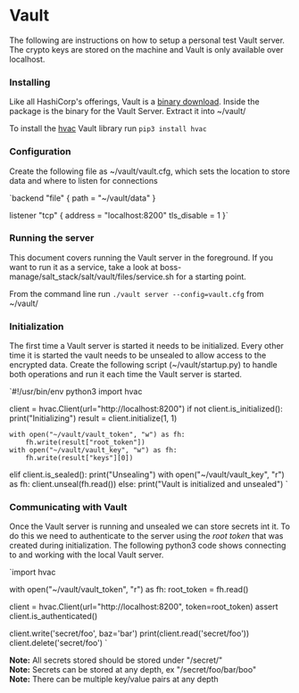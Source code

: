 Vault
=====

The following are instructions on how to setup a personal test Vault server.
The crypto keys are stored on the machine and Vault is only available over
localhost.

### Installing
Like all HashiCorp's offerings, Vault is a [binary download](https://www.vaultproject.io/downloads.html).
Inside the package is the binary for the Vault Server. Extract it into ~/vault/

To install the [hvac](https://github.com/ianunruh/hvac) Vault library run `pip3 install hvac`

### Configuration
Create the following file as ~/vault/vault.cfg, which sets the location to
store data and where to listen for connections

`backend "file" {
    path = "~/vault/data"
}

listener "tcp" {
    address = "localhost:8200"
    tls_disable = 1
}`

### Running the server
This document covers running the Vault server in the foreground. If you want to
run it as a service, take a look at boss-manage/salt_stack/salt/vault/files/service.sh
for a starting point.

From the command line run `./vault server --config=vault.cfg` from ~/vault/

### Initialization
The first time a Vault server is started it needs to be initialized. Every
other time it is started the vault needs to be unsealed to allow access to the
encrypted data. Create the following script (~/vault/startup.py) to handle both
operations and run it each time the Vault server is started.

`#!/usr/bin/env python3
import hvac

client = hvac.Client(url="http://localhost:8200")
if not client.is_initialized():
    print("Initializing")
    result = client.initialize(1, 1)

    with open("~/vault/vault_token", "w") as fh:
        fh.write(result["root_token"])
    with open("~/vault/vault_key", "w") as fh:
        fh.write(result["keys"][0])
elif client.is_sealed():
    print("Unsealing")
    with open("~/vault/vault_key", "r") as fh:
        client.unseal(fh.read())
else:
    print("Vault is initialized and unsealed")
`

### Communicating with Vault
Once the Vault server is running and unsealed we can store secrets int it. To
do this we need to authenticate to the server using the *root token* that was
created during initialization. The following python3 code shows connecting to
and working with the local Vault server.

`import hvac

with open("~/vault/vault_token", "r") as fh:
        root_token = fh.read()

client = hvac.Client(url="http://localhost:8200", token=root_token)
assert client.is_authenticated()

client.write('secret/foo', baz='bar')
print(client.read('secret/foo'))
client.delete('secret/foo')
`

**Note:** All secrets stored should be stored under "/secret/"  
**Note:** Secrets can be stored at any depth, ex "/secret/foo/bar/boo"  
**Note:** There can be multiple key/value pairs at any depth  